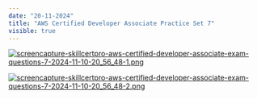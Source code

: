 ```yaml
---
date: "20-11-2024"
title: "AWS Certified Developer Associate Practice Set 7"
visible: true
---
```

<a href="/blog/images/screencapture-skillcertpro-aws-certified-developer-associate-exam-questions-7-2024-11-10-20_56_48-1.png" target="_blank"><img src="/blog/images/screencapture-skillcertpro-aws-certified-developer-associate-exam-questions-7-2024-11-10-20_56_48-1.png" alt="screencapture-skillcertpro-aws-certified-developer-associate-exam-questions-7-2024-11-10-20_56_48-1.png" /></a>

<a href="/blog/images/screencapture-skillcertpro-aws-certified-developer-associate-exam-questions-7-2024-11-10-20_56_48-2.png" target="_blank"><img src="/blog/images/screencapture-skillcertpro-aws-certified-developer-associate-exam-questions-7-2024-11-10-20_56_48-2.png" alt="screencapture-skillcertpro-aws-certified-developer-associate-exam-questions-7-2024-11-10-20_56_48-2.png" /></a>

